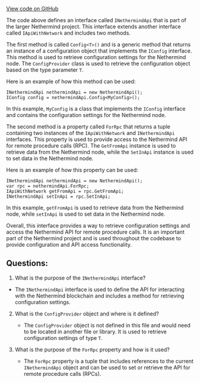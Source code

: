 [View code on GitHub](https://github.com/nethermindeth/nethermind/Nethermind.Api/INethermindApi.cs)

The code above defines an interface called `INethermindApi` that is part of the larger Nethermind project. This interface extends another interface called `IApiWithNetwork` and includes two methods.

The first method is called `Config<T>()` and is a generic method that returns an instance of a configuration object that implements the `IConfig` interface. This method is used to retrieve configuration settings for the Nethermind node. The `ConfigProvider` class is used to retrieve the configuration object based on the type parameter `T`.

Here is an example of how this method can be used:

```
INethermindApi nethermindApi = new NethermindApi();
IConfig config = nethermindApi.Config<MyConfig>();
```

In this example, `MyConfig` is a class that implements the `IConfig` interface and contains the configuration settings for the Nethermind node.

The second method is a property called `ForRpc` that returns a tuple containing two instances of the `IApiWithNetwork` and `INethermindApi` interfaces. This property is used to provide access to the Nethermind API for remote procedure calls (RPC). The `GetFromApi` instance is used to retrieve data from the Nethermind node, while the `SetInApi` instance is used to set data in the Nethermind node.

Here is an example of how this property can be used:

```
INethermindApi nethermindApi = new NethermindApi();
var rpc = nethermindApi.ForRpc;
IApiWithNetwork getFromApi = rpc.GetFromApi;
INethermindApi setInApi = rpc.SetInApi;
```

In this example, `getFromApi` is used to retrieve data from the Nethermind node, while `setInApi` is used to set data in the Nethermind node.

Overall, this interface provides a way to retrieve configuration settings and access the Nethermind API for remote procedure calls. It is an important part of the Nethermind project and is used throughout the codebase to provide configuration and API access functionality.
## Questions: 
 1. What is the purpose of the `INethermindApi` interface?
   - The `INethermindApi` interface is used to define the API for interacting with the Nethermind blockchain and includes a method for retrieving configuration settings.

2. What is the `ConfigProvider` object and where is it defined?
   - The `ConfigProvider` object is not defined in this file and would need to be located in another file or library. It is used to retrieve configuration settings of type `T`.

3. What is the purpose of the `ForRpc` property and how is it used?
   - The `ForRpc` property is a tuple that includes references to the current `INethermindApi` object and can be used to set or retrieve the API for remote procedure calls (RPCs).
